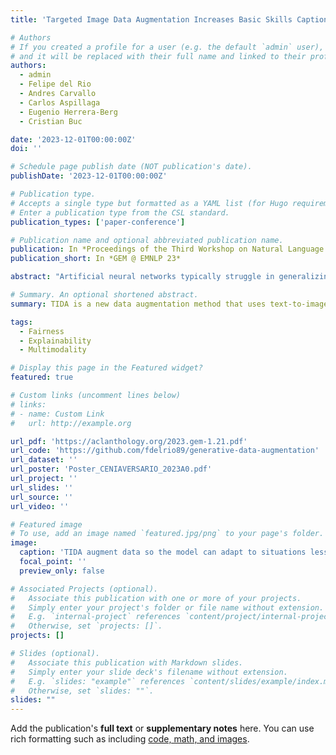 ```yaml
---
title: 'Targeted Image Data Augmentation Increases Basic Skills Captioning Robustness'

# Authors
# If you created a profile for a user (e.g. the default `admin` user), write the username (folder name) here
# and it will be replaced with their full name and linked to their profile.
authors:
  - admin
  - Felipe del Rio
  - Andres Carvallo
  - Carlos Aspillaga
  - Eugenio Herrera-Berg
  - Cristian Buc

date: '2023-12-01T00:00:00Z'
doi: ''

# Schedule page publish date (NOT publication's date).
publishDate: '2023-12-01T00:00:00Z'

# Publication type.
# Accepts a single type but formatted as a YAML list (for Hugo requirements).
# Enter a publication type from the CSL standard.
publication_types: ['paper-conference']

# Publication name and optional abbreviated publication name.
publication: In *Proceedings of the Third Workshop on Natural Language Generation, Evaluation, and Metrics (GEM)*
publication_short: In *GEM @ EMNLP 23*

abstract: "Artificial neural networks typically struggle in generalizing to out-of-context examples. One reason for this limitation is caused by having datasets that incorporate only partial information regarding the potential correlational structure of the world. In this work, we propose TIDA (Targeted Image-editing Data Augmentation), a targeted data augmentation method focused on improving models’ human-like abilities (e.g., gender recognition) by filling the correlational structure gap using a text-to-image generative model. More specifically, TIDA identifies specific skills in captions describing images (e.g., the presence of a specific gender in the image), changes the caption (e.g., “woman” to “man”), and then uses a text-to-image model to edit the image in order to match the novel caption (e.g., uniquely changing a woman to a man while maintaining the context identical). Based on the Flickr30K benchmark, we show that, compared with the original data set, a TIDA-enhanced dataset related to gender, color, and counting abilities induces better performance in several image captioning metrics. Furthermore, on top of relying on the classical BLEU metric, we conduct a fine-grained analysis of the improvements of our models against the baseline in different ways. We compared text-to-image generative models and found different behaviors of the image captioning models in terms of encoding visual encoding and textual decoding."

# Summary. An optional shortened abstract.
summary: TIDA is a new data augmentation method that uses text-to-image generation to create more diverse and realistic training data, helping AI models better understand complex correlations and improve their performance on tasks like gender recognition.

tags:
  - Fairness
  - Explainability
  - Multimodality

# Display this page in the Featured widget?
featured: true

# Custom links (uncomment lines below)
# links:
# - name: Custom Link
#   url: http://example.org

url_pdf: 'https://aclanthology.org/2023.gem-1.21.pdf'
url_code: 'https://github.com/fdelrio89/generative-data-augmentation'
url_dataset: ''
url_poster: 'Poster_CENIAVERSARIO_2023A0.pdf'
url_project: ''
url_slides: ''
url_source: ''
url_video: ''

# Featured image
# To use, add an image named `featured.jpg/png` to your page's folder.
image:
  caption: 'TIDA augment data so the model can adapt to situations less seen in the data, where biases impact.' 
  focal_point: ''
  preview_only: false

# Associated Projects (optional).
#   Associate this publication with one or more of your projects.
#   Simply enter your project's folder or file name without extension.
#   E.g. `internal-project` references `content/project/internal-project/index.md`.
#   Otherwise, set `projects: []`.
projects: []

# Slides (optional).
#   Associate this publication with Markdown slides.
#   Simply enter your slide deck's filename without extension.
#   E.g. `slides: "example"` references `content/slides/example/index.md`.
#   Otherwise, set `slides: ""`.
slides: ""
---
```


Add the publication's **full text** or **supplementary notes** here. You can use rich formatting such as including [code, math, and images](https://docs.hugoblox.com/content/writing-markdown-latex/).
